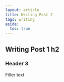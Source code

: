 ```yaml
---
layout: article
title: Writing Post 2
tags: writing
aside:
  toc: true
---
```


## Writing Post 1 h2

### Header 3
Filler text
